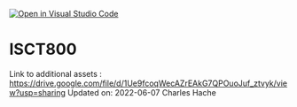 [![Open in Visual Studio Code](https://classroom.github.com/assets/open-in-vscode-c66648af7eb3fe8bc4f294546bfd86ef473780cde1dea487d3c4ff354943c9ae.svg)](https://classroom.github.com/online_ide?assignment_repo_id=9862902&assignment_repo_type=AssignmentRepo)
# ISCT800
  Link to additional assets : https://drive.google.com/file/d/1Ue9fcoqWecAZrEAkG7QPOuoJuf_ztvyk/view?usp=sharing
  Updated on: 2022-06-07 Charles Hache